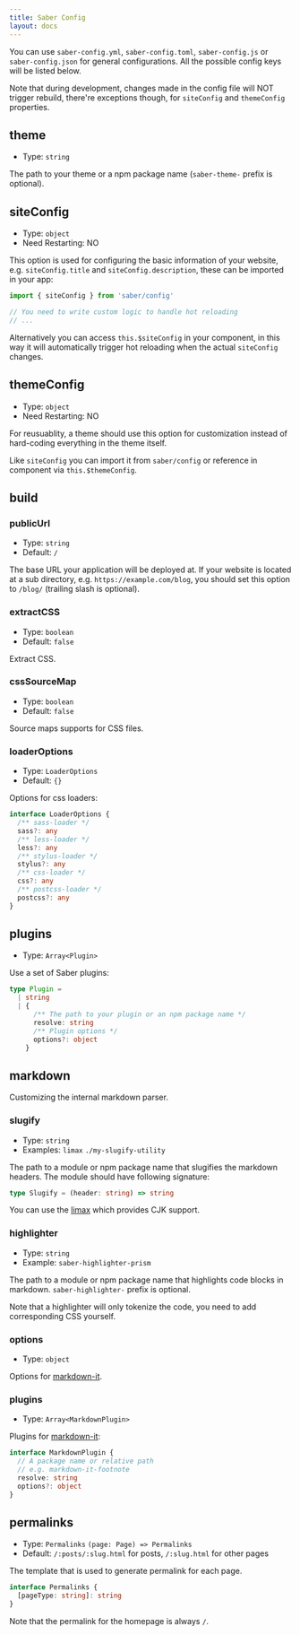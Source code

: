 ```yaml
---
title: Saber Config
layout: docs
---
```


You can use `saber-config.yml`, `saber-config.toml`, `saber-config.js` or `saber-config.json` for general configurations. All the possible config keys will be listed below.

Note that during development, changes made in the config file will NOT trigger rebuild, there're exceptions though, for `siteConfig` and `themeConfig` properties.

## theme

- Type: `string`

The path to your theme or a npm package name (`saber-theme-` prefix is optional).

## siteConfig

- Type: `object`
- Need Restarting: NO

This option is used for configuring the basic information of your website, e.g. `siteConfig.title` and `siteConfig.description`, these can be imported in your app:

```js
import { siteConfig } from 'saber/config'

// You need to write custom logic to handle hot reloading
// ...
```

Alternatively you can access `this.$siteConfig` in your component, in this way it will automatically trigger hot reloading when the actual `siteConfig` changes.

## themeConfig

- Type: `object`
- Need Restarting: NO

For reusuablity, a theme should use this option for customization instead of hard-coding everything in the theme itself.

Like `siteConfig` you can import it from `saber/config` or reference in component via `this.$themeConfig`.

## build

### publicUrl

- Type: `string`
- Default: `/`

The base URL your application will be deployed at. If your website is located at a sub directory, e.g. `https://example.com/blog`, you should set this option to `/blog/` (trailing slash is optional).

### extractCSS

- Type: `boolean`
- Default: `false`

Extract CSS.

### cssSourceMap

- Type: `boolean`
- Default: `false`

Source maps supports for CSS files.

### loaderOptions

- Type: `LoaderOptions`
- Default: `{}`

Options for css loaders:

```ts
interface LoaderOptions {
  /** sass-loader */
  sass?: any
  /** less-loader */
  less?: any
  /** stylus-loader */
  stylus?: any
  /** css-loader */
  css?: any
  /** postcss-loader */
  postcss?: any
}
```

## plugins

- Type: `Array<Plugin>`

Use a set of Saber plugins:

```typescript
type Plugin =
  | string
  | {
      /** The path to your plugin or an npm package name */
      resolve: string
      /** Plugin options */
      options?: object
    }
```

## markdown

Customizing the internal markdown parser.

### slugify

- Type: `string`
- Examples: `limax` `./my-slugify-utility`

The path to a module or npm package name that slugifies the markdown headers. The module should have following signature:

```typescript
type Slugify = (header: string) => string
```

You can use the [limax](https://github.com/lovell/limax) which provides CJK support.

### highlighter

- Type: `string`
- Example: `saber-highlighter-prism`

The path to a module or npm package name that highlights code blocks in markdown. `saber-highlighter-` prefix is optional.

Note that a highlighter will only tokenize the code, you need to add corresponding CSS yourself.

### options

- Type: `object`

Options for [markdown-it](https://github.com/markdown-it/markdown-it).

### plugins

- Type: `Array<MarkdownPlugin>`

Plugins for [markdown-it](https://github.com/markdown-it/markdown-it):

```typescript
interface MarkdownPlugin {
  // A package name or relative path
  // e.g. markdown-it-footnote
  resolve: string
  options?: object
}
```

## permalinks

- Type: `Permalinks` `(page: Page) => Permalinks`
- Default: `/:posts/:slug.html` for posts, `/:slug.html` for other pages

The template that is used to generate permalink for each page.

```typescript
interface Permalinks {
  [pageType: string]: string
}
```

Note that the permalink for the homepage is always `/`.
